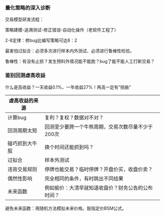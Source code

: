 ### 量化策略的深入诊断

交易模型研发流程：

策略建模-追溯测试-修正错误-自动化操作（老软件工程了）

2-8定律：修bug比编写策略可达8：2

最害怕过拟合：必须多次进行样本内外测试、必须进行鲁棒性检验。

鲁棒性：有没有止损？发生预料外情况能不能跑？bug了能不能人工打断交易？



### 鉴别回测虚高收益

什么是高收益？一天收益0.1%，一年收益27%！再高一定有“扭曲”

| 虚高收益的来源 |                                                   |
| -------------- | ------------------------------------------------- |
| 计算bug        | 复利？复权？数据对不对？                          |
| 回测周期太短   | 回测至少要跨一个牛熊周期，交易次数尽量不少于200次 |
| 碰巧抓到大牛股 | 换个时间还能抓到吗？                              |
| 过拟合         | 样本外测试                                        |
| 违背交易规则     | 停牌也能交易？临时停牌？开盘价买，收盘价卖？ |
| 偶然性影响   | 完全相同的条件，有时跳出不同结果  |
| 未来函数  | 例如偷价：大清早就知道收盘价？财务公告的公布时间？ |

避免未来函数：用随机方法模拟未来价格。股指定价BSM公式。



